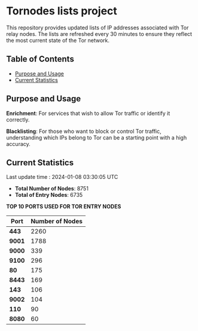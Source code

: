 # Tornodes lists project

This repository provides updated lists of IP addresses associated with Tor relay nodes. The lists are refreshed every 30 minutes to ensure they reflect the most current state of the Tor network.

## Table of Contents

- [Purpose and Usage](#purpose-and-usage)
- [Current Statistics](#current-statistics)


## Purpose and Usage

**Enrichment**: For services that wish to allow Tor traffic or identify it correctly.

**Blacklisting**: For those who want to block or control Tor traffic, understanding which IPs belong to Tor can be a starting point with a high accuracy.

## Current Statistics

Last update time : 2024-01-08 03:30:05 UTC

- **Total Number of Nodes**: 8751
- **Total of Entry Nodes**: 6735

**TOP 10 PORTS USED FOR TOR ENTRY NODES**

| **Port** | **Number of Nodes** |
|------|-----------------|
| **443**   | 2260  |
| **9001**   | 1788  |
| **9000**   | 339  |
| **9100**   | 296  |
| **80**   | 175  |
| **8443**   | 169  |
| **143**   | 106  |
| **9002**   | 104  |
| **110**   | 90  |
| **8080**   | 60  |

